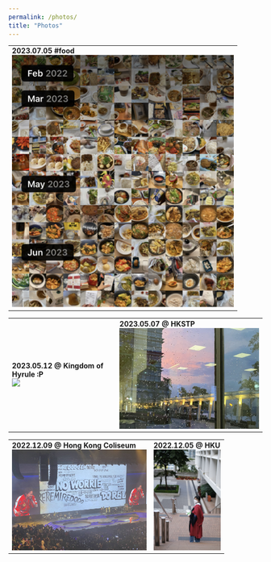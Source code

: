 ```yaml
---
permalink: /photos/ 
title: "Photos"
---
```

<table><tr>
<td> <b>2023.07.05 #food </b> <br> <img src="/images/photos/20230705_eating.jpg" height=500 border=0> </td>
</tr></table>
<table><tr>
<td> <b>2023.05.12 @ Kingdom of Hyrule :P </b> <br> <img src="/images/photos/20230512_zelda.jpg" height=50 border=0> </td>
<td> <b>2023.05.07 @ HKSTP</b> <br> <img src="/images/photos/20230507_hkstp.jpg" height=200 border=0> </td>
</tr></table>
<table><tr>
<td> <b>2022.12.09 @ Hong Kong Coliseum</b> <br> <img src="/images/photos/20221209_eason.jpg" height=200 border=0> </td>
<td>  <b>2022.12.05 @ HKU </b> <br> <img src="/images/photos/20221205_hku.jpg" height=200 border=0></td>
</tr></table>
